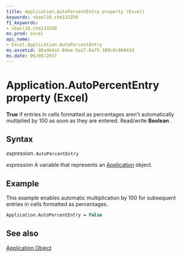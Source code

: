 ```yaml
---
title: Application.AutoPercentEntry property (Excel)
keywords: vbaxl10.chm133250
f1_keywords:
- vbaxl10.chm133250
ms.prod: excel
api_name:
- Excel.Application.AutoPercentEntry
ms.assetid: 80ade0a1-84ae-5a17-6a75-189c0c06843d
ms.date: 06/08/2017
---
```



# Application.AutoPercentEntry property (Excel)

 **True** if entries in cells formatted as percentages aren't automatically multiplied by 100 as soon as they are entered. Read/write **Boolean** .


## Syntax

 _expression_. `AutoPercentEntry`

 _expression_ A variable that represents an [Application](Excel.Application-graph-property.md) object.


## Example

This example enables automatic multiplication by 100 for subsequent entries in cells formatted as percentages.


```vb
Application.AutoPercentEntry = False
```


## See also


[Application Object](Excel.Application(object).md)

